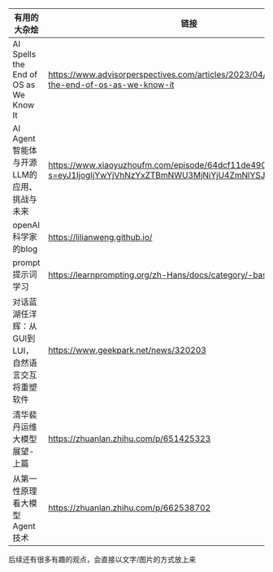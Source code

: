 | 有用的大杂烩            | 链接 | 
|------|------|
| AI Spells the End of OS as We Know It |  https://www.advisorperspectives.com/articles/2023/04/20/ai-spells-the-end-of-os-as-we-know-it  |
| AI Agent智能体与开源LLM的应用、挑战与未来 | https://www.xiaoyuzhoufm.com/episode/64dcf11de490c5dee5a3d3eb?s=eyJ1IjogIjYwYjVhNzYxZTBmNWU3MjNiYjU4ZmNlYSJ9 |
| openAI科学家的blog|https://lilianweng.github.io/ |
| prompt提示词学习|https://learnprompting.org/zh-Hans/docs/category/-basics |
|对话蓝湖任洋辉：从GUI到LUI，自然语言交互将重塑软件 |https://www.geekpark.net/news/320203 |
|清华裴丹运维大模型展望-上篇 | https://zhuanlan.zhihu.com/p/651425323|
|从第一性原理看大模型Agent技术 |https://zhuanlan.zhihu.com/p/662538702 |


后续还有很多有趣的观点，会直接以文字/图片的方式放上来

